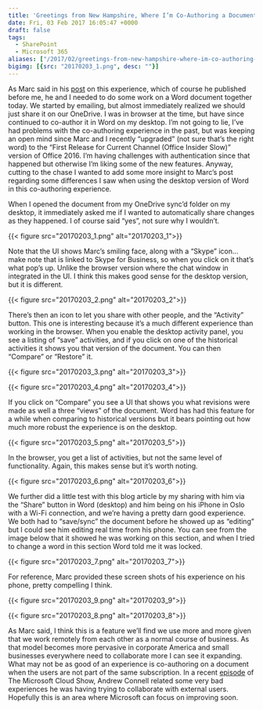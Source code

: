 ```yaml
---
title: 'Greetings from New Hampshire, Where I’m Co-Authoring a Document'
date: Fri, 03 Feb 2017 16:05:47 +0000
draft: false
tags: 
  - SharePoint
  - Microsoft 365
aliases: ["/2017/02/greetings-from-new-hampshire-where-im-co-authoring-a-document/"]
bigimg: [{src: "20170203_1.png", desc: ""}]
---
```


As Marc said in his [post](http://sympmarc.com/2017/02/03/greetings-from-oslo-where-im-co-authoring-a-document/) on this experience, which of course he published before me, he and I needed to do some work on a Word document together today. We started by emailing, but almost immediately realized we should just share it on our OneDrive. I was in browser at the time, but have since continued to co-author it in Word on my desktop. I’m not going to lie, I’ve had problems with the co-authoring experience in the past, but was keeping an open mind since Marc and I recently “upgraded” (not sure that’s the right word) to the “First Release for Current Channel (Office Insider Slow)” version of Office 2016. I’m having challenges with authentication since that happened but otherwise I’m liking some of the new features. Anyway, cutting to the chase I wanted to add some more insight to Marc’s post regarding some differences I saw when using the desktop version of Word in this co-authoring experience.

When I opened the document from my OneDrive sync’d folder on my desktop, it immediately asked me if I wanted to automatically share changes as they happened. I of course said “yes”, not sure why I wouldn’t.

{{< figure src="20170203_1.png" alt="20170203_1">}}

Note that the UI shows Marc’s smiling face, along with a “Skype” icon… make note that is linked to Skype for Business, so when you click on it that’s what pop’s up. Unlike the browser version where the chat window in integrated in the UI. I think this makes good sense for the desktop version, but it is different.

{{< figure src="20170203_2.png" alt="20170203_2">}}

There’s then an icon to let you share with other people, and the “Activity” button. This one is interesting because it’s a much different experience than working in the browser. When you enable the desktop activity panel, you see a listing of “save” activities, and if you click on one of the historical activities it shows you that version of the document. You can then “Compare” or “Restore” it.

{{< figure src="20170203_3.png" alt="20170203_3">}}

{{< figure src="20170203_4.png" alt="20170203_4">}}

If you click on “Compare” you see a UI that shows you what revisions were made as well a three “views” of the document. Word has had this feature for a while when comparing to historical versions but it bears pointing out how much more robust the experience is on the desktop.

{{< figure src="20170203_5.png" alt="20170203_5">}}

In the browser, you get a list of activities, but not the same level of functionality. Again, this makes sense but it’s worth noting.

{{< figure src="20170203_6.png" alt="20170203_6">}}

We further did a little test with this blog article by my sharing with him via the “Share” button in Word (desktop) and him being on his iPhone in Oslo with a Wi-Fi connection, and we’re having a pretty darn good experience. We both had to “save/sync” the document before he showed up as “editing” but I could see him editing real time from his phone. You can see from the image below that it showed he was working on this section, and when I tried to change a word in this section Word told me it was locked.

{{< figure src="20170203_7.png" alt="20170203_7">}}

For reference, Marc provided these screen shots of his experience on his phone, pretty compelling I think.

{{< figure src="20170203_9.png" alt="20170203_9">}}

{{< figure src="20170203_8.png" alt="20170203_8">}}

As Marc said, I think this is a feature we’ll find we use more and more given that we work remotely from each other as a normal course of business. As that model becomes more pervasive in corporate America and small businesses everywhere need to collaborate more I can see it expanding. What may not be as good of an experience is co-authoring on a document when the users are not part of the same subscription. In a recent [episode](http://www.microsoftcloudshow.com/podcast/Episodes/176-2017-predictions-wishes-and-goals) of The Microsoft Cloud Show, Andrew Connell related some very bad experiences he was having trying to collaborate with external users. Hopefully this is an area where Microsoft can focus on improving soon.
